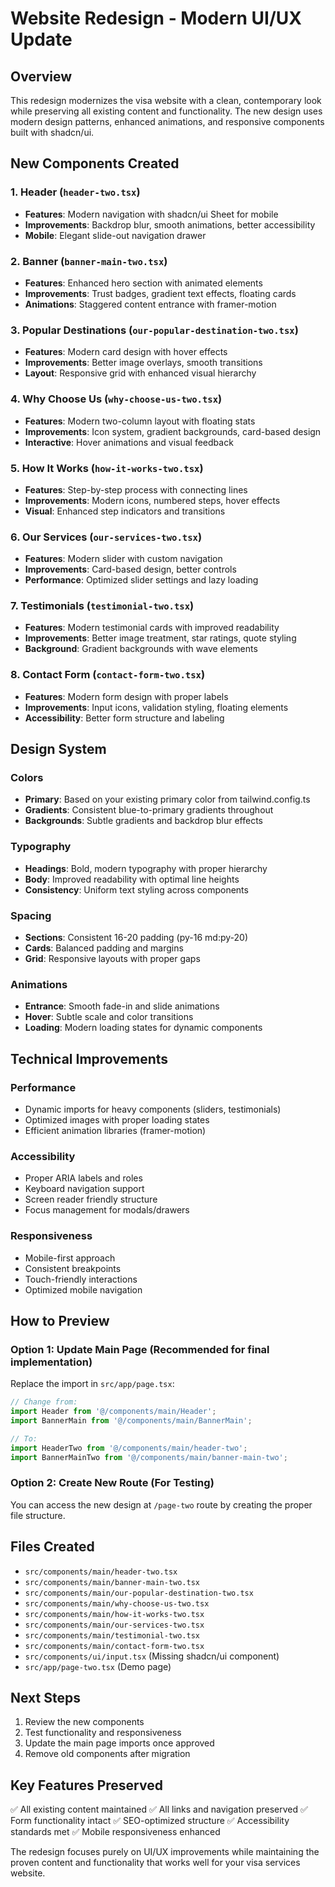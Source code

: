 # Website Redesign - Modern UI/UX Update

## Overview
This redesign modernizes the visa website with a clean, contemporary look while preserving all existing content and functionality. The new design uses modern design patterns, enhanced animations, and responsive components built with shadcn/ui.

## New Components Created

### 1. Header (`header-two.tsx`)
- **Features**: Modern navigation with shadcn/ui Sheet for mobile
- **Improvements**: Backdrop blur, smooth animations, better accessibility
- **Mobile**: Elegant slide-out navigation drawer

### 2. Banner (`banner-main-two.tsx`)
- **Features**: Enhanced hero section with animated elements
- **Improvements**: Trust badges, gradient text effects, floating cards
- **Animations**: Staggered content entrance with framer-motion

### 3. Popular Destinations (`our-popular-destination-two.tsx`)
- **Features**: Modern card design with hover effects
- **Improvements**: Better image overlays, smooth transitions
- **Layout**: Responsive grid with enhanced visual hierarchy

### 4. Why Choose Us (`why-choose-us-two.tsx`)
- **Features**: Modern two-column layout with floating stats
- **Improvements**: Icon system, gradient backgrounds, card-based design
- **Interactive**: Hover animations and visual feedback

### 5. How It Works (`how-it-works-two.tsx`)
- **Features**: Step-by-step process with connecting lines
- **Improvements**: Modern icons, numbered steps, hover effects
- **Visual**: Enhanced step indicators and transitions

### 6. Our Services (`our-services-two.tsx`)
- **Features**: Modern slider with custom navigation
- **Improvements**: Card-based design, better controls
- **Performance**: Optimized slider settings and lazy loading

### 7. Testimonials (`testimonial-two.tsx`)
- **Features**: Modern testimonial cards with improved readability
- **Improvements**: Better image treatment, star ratings, quote styling
- **Background**: Gradient backgrounds with wave elements

### 8. Contact Form (`contact-form-two.tsx`)
- **Features**: Modern form design with proper labels
- **Improvements**: Input icons, validation styling, floating elements
- **Accessibility**: Better form structure and labeling

## Design System

### Colors
- **Primary**: Based on your existing primary color from tailwind.config.ts
- **Gradients**: Consistent blue-to-primary gradients throughout
- **Backgrounds**: Subtle gradients and backdrop blur effects

### Typography
- **Headings**: Bold, modern typography with proper hierarchy
- **Body**: Improved readability with optimal line heights
- **Consistency**: Uniform text styling across components

### Spacing
- **Sections**: Consistent 16-20 padding (py-16 md:py-20)
- **Cards**: Balanced padding and margins
- **Grid**: Responsive layouts with proper gaps

### Animations
- **Entrance**: Smooth fade-in and slide animations
- **Hover**: Subtle scale and color transitions
- **Loading**: Modern loading states for dynamic components

## Technical Improvements

### Performance
- Dynamic imports for heavy components (sliders, testimonials)
- Optimized images with proper loading states
- Efficient animation libraries (framer-motion)

### Accessibility
- Proper ARIA labels and roles
- Keyboard navigation support
- Screen reader friendly structure
- Focus management for modals/drawers

### Responsiveness
- Mobile-first approach
- Consistent breakpoints
- Touch-friendly interactions
- Optimized mobile navigation

## How to Preview

### Option 1: Update Main Page (Recommended for final implementation)
Replace the import in `src/app/page.tsx`:
```typescript
// Change from:
import Header from '@/components/main/Header';
import BannerMain from '@/components/main/BannerMain';

// To:
import HeaderTwo from '@/components/main/header-two';
import BannerMainTwo from '@/components/main/banner-main-two';
```

### Option 2: Create New Route (For Testing)
You can access the new design at `/page-two` route by creating the proper file structure.

## Files Created
- `src/components/main/header-two.tsx`
- `src/components/main/banner-main-two.tsx`
- `src/components/main/our-popular-destination-two.tsx`
- `src/components/main/why-choose-us-two.tsx`
- `src/components/main/how-it-works-two.tsx`
- `src/components/main/our-services-two.tsx`
- `src/components/main/testimonial-two.tsx`
- `src/components/main/contact-form-two.tsx`
- `src/components/ui/input.tsx` (Missing shadcn/ui component)
- `src/app/page-two.tsx` (Demo page)

## Next Steps
1. Review the new components
2. Test functionality and responsiveness
3. Update the main page imports once approved
4. Remove old components after migration

## Key Features Preserved
✅ All existing content maintained
✅ All links and navigation preserved
✅ Form functionality intact
✅ SEO-optimized structure
✅ Accessibility standards met
✅ Mobile responsiveness enhanced

The redesign focuses purely on UI/UX improvements while maintaining the proven content and functionality that works well for your visa services website.
